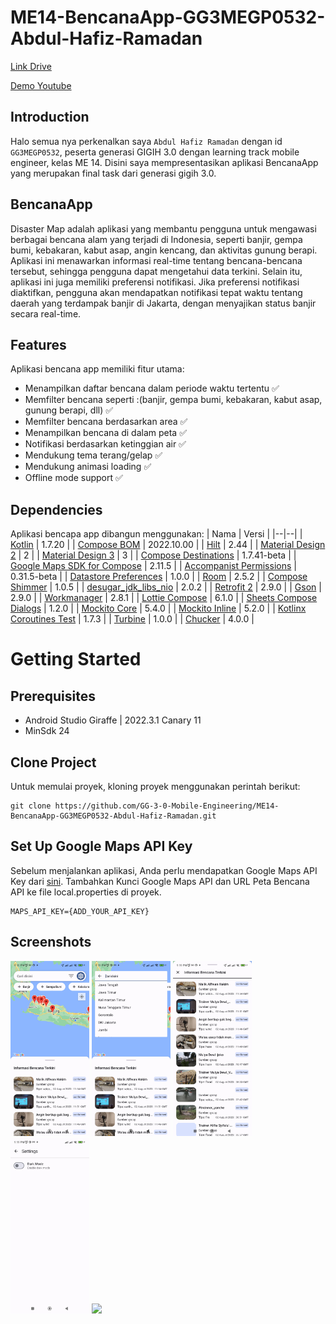 
# ME14-BencanaApp-GG3MEGP0532-Abdul-Hafiz-Ramadan

[Link Drive](https://drive.google.com/drive/folders/1JhQ4RRwpDWOU9OntBxUVBIXl1_x6RTMk?usp=sharing)

[Demo Youtube](https://youtu.be/FxQjLFvwWzk)

## Introduction

Halo semua nya perkenalkan saya `Abdul Hafiz Ramadan` dengan id `GG3MEGP0532`, peserta generasi GIGIH 3.0 dengan learning track mobile engineer, kelas ME 14. Disini saya mempresentasikan aplikasi BencanaApp yang merupakan final task dari generasi  gigih 3.0.

## BencanaApp
Disaster Map adalah aplikasi yang membantu pengguna untuk mengawasi berbagai bencana alam yang terjadi di Indonesia, seperti banjir, gempa bumi, kebakaran, kabut asap, angin kencang, dan aktivitas gunung berapi. Aplikasi ini menawarkan informasi real-time tentang bencana-bencana tersebut, sehingga pengguna dapat mengetahui data terkini. Selain itu, aplikasi ini juga memiliki preferensi notifikasi. Jika preferensi notifikasi diaktifkan, pengguna akan mendapatkan notifikasi tepat waktu tentang daerah yang terdampak banjir di Jakarta, dengan menyajikan status banjir secara real-time.

## Features
Aplikasi bencana app memiliki fitur utama:
 - Menampilkan daftar bencana dalam periode waktu tertentu ✅
 - Memfilter bencana seperti :(banjir, gempa bumi, kebakaran, kabut asap, gunung berapi, dll) ✅
 - Memfilter bencana berdasarkan area ✅
 - Menampilkan bencana di dalam peta ✅
 - Notifikasi berdasarkan ketinggian air ✅
 - Mendukung tema terang/gelap ✅
 - Mendukung animasi loading ✅
 - Offline mode support ✅


## Dependencies
Aplikasi bencapa app dibangun menggunakan: 
| Nama | Versi |
|--|--|
| [Kotlin](https://kotlinlang.org/) | 1.7.20 |
| [Compose BOM](https://developer.android.com/jetpack/compose/bom) | 2022.10.00 |
| [Hilt](https://developer.android.com/training/dependency-injection/hilt-android) | 2.44 |
| [Material Design 2](https://developer.android.com/jetpack/compose/designsystems/material) | 2 |
| [Material Design 3](https://developer.android.com/jetpack/compose/designsystems/material3) | 3 |
| [Compose Destinations](https://github.com/raamcosta/compose-destinations) | 1.7.41-beta |
| [Google Maps SDK for Compose](https://developers.google.com/maps/documentation/android-sdk/maps-compose) | 2.11.5 |
| [Accompanist Permissions](https://google.github.io/accompanist/permissions/) | 0.31.5-beta |
| [Datastore Preferences](https://developer.android.com/jetpack/androidx/releases/datastore) | 1.0.0 |
| [Room](https://developer.android.com/jetpack/androidx/releases/room) | 2.5.2 |
| [Compose Shimmer](https://github.com/valentinilk/compose-shimmer) | 1.0.5 |
| [desugar_jdk_libs_nio](https://android-developers.googleblog.com/2023/02/api-desugaring-supporting-android-13-and-java-nio.html) | 2.0.2 |
| [Retrofit 2](https://square.github.io/retrofit/) | 2.9.0 |
| [Gson](https://search.maven.org/artifact/com.squareup.retrofit2/converter-gson/2.9.0/jar) | 2.9.0 |
| [Workmanager](https://developer.android.com/jetpack/androidx/releases/work#declaring_dependencies) | 2.8.1 |
| [Lottie Compose](https://github.com/airbnb/lottie/blob/master/android-compose.md) | 6.1.0 |
| [Sheets Compose Dialogs](https://github.com/maxkeppeler/sheets-compose-dialogs/) | 1.2.0 |
| [Mockito Core](https://mvnrepository.com/artifact/org.mockito/mockito-core) | 5.4.0 |
| [Mockito Inline](https://mvnrepository.com/artifact/org.mockito/mockito-inline) | 5.2.0 |
| [Kotlinx Coroutines Test](https://github.com/Kotlin/kotlinx.coroutines/tree/master/kotlinx-coroutines-test) | 1.7.3 |
| [Turbine](https://github.com/cashapp/turbine) | 1.0.0 |
| [Chucker](https://github.com/ChuckerTeam/chucker) | 4.0.0 |

# Getting Started

## Prerequisites
- Android Studio Giraffe | 2022.3.1 Canary 11
- MinSdk 24

## Clone Project
Untuk memulai proyek, kloning proyek menggunakan perintah berikut:
```
git clone https://github.com/GG-3-0-Mobile-Engineering/ME14-BencanaApp-GG3MEGP0532-Abdul-Hafiz-Ramadan.git
```

## Set Up Google Maps API Key
Sebelum menjalankan aplikasi, Anda perlu mendapatkan Google Maps API Key dari [sini](https://developers.google.com/maps/documentation/android-sdk/get-api-key). 
Tambahkan Kunci Google Maps API dan URL Peta Bencana API ke file local.properties di proyek.
```
MAPS_API_KEY={ADD_YOUR_API_KEY}
```

## Screenshots
<img src="screenshots/home.jpg" width="25%"> <img src="screenshots/provinsi.jpg" width="25%">  <img src="screenshots/bottomsheet-full.jpg" width="25%">  <img src="screenshots/settings.jpg" width="25%"> <img src="https://github.com/GG-3-0-Mobile-Engineering/ME14-BencanaApp-GG3MEGP0532-Abdul-Hafiz-Ramadan/assets/111162360/e36f99f1-5be0-4510-8c4d-98e7f4d1f4e0" width="25%">
